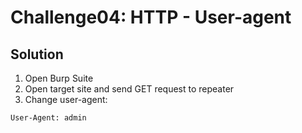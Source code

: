 # Challenge04: HTTP - User-agent

## Solution

1. Open Burp Suite
2. Open target site and send GET request to repeater
3. Change user-agent:

```
User-Agent: admin
```

